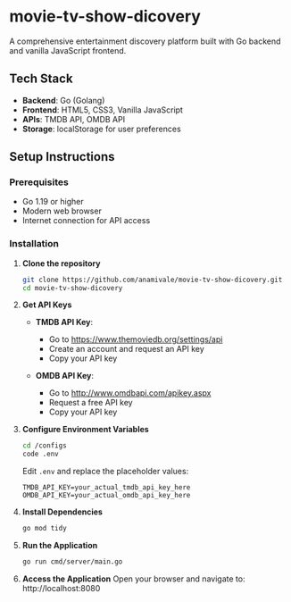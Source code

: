 # movie-tv-show-dicovery

A comprehensive entertainment discovery platform built with Go backend and vanilla JavaScript frontend.

## Tech Stack

- **Backend**: Go (Golang)
- **Frontend**: HTML5, CSS3, Vanilla JavaScript
- **APIs**: TMDB API, OMDB API
- **Storage**: localStorage for user preferences


## Setup Instructions

### Prerequisites
- Go 1.19 or higher
- Modern web browser
- Internet connection for API access

### Installation

1. **Clone the repository**
   ```bash
   git clone https://github.com/anamivale/movie-tv-show-dicovery.git
   cd movie-tv-show-dicovery
   ```

2. **Get API Keys**
   - **TMDB API Key**:
     - Go to https://www.themoviedb.org/settings/api
     - Create an account and request an API key
     - Copy your API key

   - **OMDB API Key**:
     - Go to http://www.omdbapi.com/apikey.aspx
     - Request a free API key
     - Copy your API key

3. **Configure Environment Variables**
   ```bash
   cd /configs
   code .env
   ```
   Edit `.env` and replace the placeholder values:
   ```
   TMDB_API_KEY=your_actual_tmdb_api_key_here
   OMDB_API_KEY=your_actual_omdb_api_key_here
   ```

4. **Install Dependencies**
   ```bash
   go mod tidy
   ```

5. **Run the Application**
   ```bash
   go run cmd/server/main.go
   ```

6. **Access the Application**
   Open your browser and navigate to: http://localhost:8080